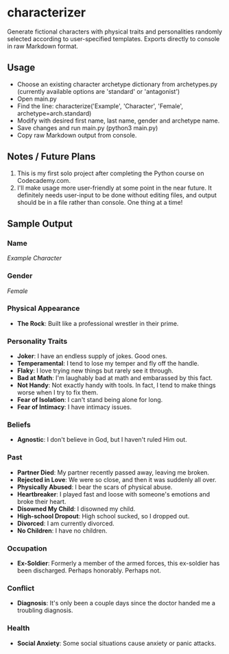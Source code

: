 # characterizer
Generate fictional characters with physical traits and personalities randomly selected according to user-specified templates. Exports directly to console in raw Markdown format.

## Usage

* Choose an existing character archetype dictionary from archetypes.py (currently available options are 'standard' or 'antagonist')
* Open main.py
* Find the line: characterize('Example', 'Character', 'Female', archetype=arch.standard)
* Modify with desired first name, last name, gender and archetype name.
* Save changes and run main.py (python3 main.py)
* Copy raw Markdown output from console.

## Notes / Future Plans

1) This is my first solo project after completing the Python course on Codecademy.com.
2) I'll make usage more user-friendly at some point in the near future. It definitely needs user-input to be done without editing files, and output should be in a file rather than console. One thing at a time!

## Sample Output


### Name

*Example Character*

### Gender

*Female*

### Physical Appearance
+ **The Rock**: Built like a professional wrestler in their prime.

### Personality Traits
+ **Joker**: I have an endless supply of jokes. Good ones.
+ **Temperamental**: I tend to lose my temper and fly off the handle.
+ **Flaky**: I love trying new things but rarely see it through.
+ **Bad at Math**: I'm laughably bad at math and embarassed by this fact.
+ **Not Handy**: Not exactly handy with tools. In fact, I tend to make things worse when I try to fix them.
+ **Fear of Isolation**: I can't stand being alone for long.
+ **Fear of Intimacy**: I have intimacy issues.

### Beliefs
+ **Agnostic**: I don't believe in God, but I haven't ruled Him out.

### Past
+ **Partner Died**: My partner recently passed away, leaving me broken.
+ **Rejected in Love**: We were so close, and then it was suddenly all over.
+ **Physically Abused**: I bear the scars of physical abuse.
+ **Heartbreaker**: I played fast and loose with someone's emotions and broke their heart.
+ **Disowned My Child**: I disowned my child.
+ **High-school Dropout**: High school sucked, so I dropped out.
+ **Divorced**: I am currently divorced.
+ **No Children**: I have no children.

### Occupation
+ **Ex-Soldier**: Formerly a member of the armed forces, this ex-soldier has been discharged. Perhaps honorably. Perhaps not.

### Conflict
+ **Diagnosis**: It's only been a couple days since the doctor handed me a troubling diagnosis.

### Health
+ **Social Anxiety**: Some social situations cause anxiety or panic attacks.
